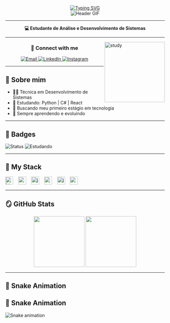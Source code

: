 <div align="center">
  <a href="https://git.io/typing-svg">
    <img src="https://readme-typing-svg.demolab.com?font=Fira+Code&weight=500&size=22&pause=1000&color=F4A9D6&center=true&vCenter=true&random=false&width=524&lines=%E2%8A%B9+Welcome+to+my+profile!+%CB%99%E1%B5%95%CB%99+%E2%8A%B9+" alt="Typing SVG">
  </a>
</div>

<div align="center">
  <img src="./src/header-gif.gif" alt="Header GIF" />
</div>

---

<p align="center"><strong>💻 Estudante de Análise e Desenvolvimento de Sistemas</strong></p>

---

<img align="right" alt="study" height="190px" src="./src/study.gif">

<h3 align="center">🌷 Connect with me</h3>

<div align="center">

<a href="mailto:isabellascarassatii@gmail.com">
  <img src="https://img.shields.io/badge/-Email-F4A9D6?style=for-the-badge&logo=gmail&logoColor=white" alt="Email">
</a>
<a href="https://www.linkedin.com/in/isabella-dos-anjos/">
  <img src="https://img.shields.io/badge/-LinkedIn-F4A9D6?style=for-the-badge&logo=linkedin&logoColor=white" alt="LinkedIn">
</a>
<a href="https://www.instagram.com/isabellascarassati/">
  <img src="https://img.shields.io/badge/-Instagram-F4A9D6?style=for-the-badge&logo=instagram&logoColor=white" alt="Instagram">
</a>

</div>

---

## 💌 Sobre mim

- 👩‍💻 Técnica em Desenvolvimento de Sistemas  
- 🌸 Estudando: Python | C# | React  
- 🚀 Buscando meu primeiro estágio em tecnologia  
- 🌱 Sempre aprendendo e evoluindo

---

## 🎀 Badges

![Status](https://img.shields.io/badge/Dev%20em%20crescimento-%F0%9F%8C%B8-F4A9D6?style=flat)
![Estudando](https://img.shields.io/badge/Aprendendo-Python%20%7C%20C#%20%7C%20React-F4A9D6?style=flat)

---

## 🧸 My Stack

<div align="left">
  <img src="https://cdn.jsdelivr.net/gh/devicons/devicon/icons/html5/html5-original.svg" height="25" alt="html5 logo" />
  <img width="8" />
  <img src="https://cdn.jsdelivr.net/gh/devicons/devicon/icons/css3/css3-original.svg" height="25" alt="css3 logo" />
  <img width="8" />
  <img src="https://cdn.jsdelivr.net/gh/devicons/devicon/icons/javascript/javascript-plain.svg" height="25" alt="javascript logo" />
  <img width="8" />
  <img src="https://cdn.jsdelivr.net/gh/devicons/devicon/icons/react/react-original.svg" height="25" alt="react logo" />
  <img width="8" />
  <img src="https://cdn.jsdelivr.net/gh/devicons/devicon/icons/java/java-original.svg" height="25" alt="java logo" />
  <img width="8" />
  <img src="https://cdn.jsdelivr.net/gh/devicons/devicon/icons/mysql/mysql-original.svg" height="25" alt="mysql logo" />
</div>

---

## 🪞 GitHub Stats

<div align="center">
  <img height="160em" src="https://github-readme-stats.vercel.app/api?username=isabelladosanjos&show_icons=true&theme=radical"/>
  <img height="160em" src="https://github-readme-stats.vercel.app/api/top-langs/?username=isabelladosanjos&layout=compact&langs_count=7&theme=radical"/>
</div>

---

## 🐍 Snake Animation

## 🐍 Snake Animation

<picture>
  <source media="(prefers-color-scheme: dark)" srcset="https://raw.githubusercontent.com/Scarassati/scarassati/output/github-contribution-grid-snake-dark.svg" />
  <source media="(prefers-color-scheme: light)" srcset="https://raw.githubusercontent.com/Scarassati/scarassati/output/github-contribution-grid-snake.svg" />
  <img src="https://raw.githubusercontent.com/Scarassati/scarassati/output/github-contribution-grid-snake.svg" alt="Snake animation" />
</picture>

